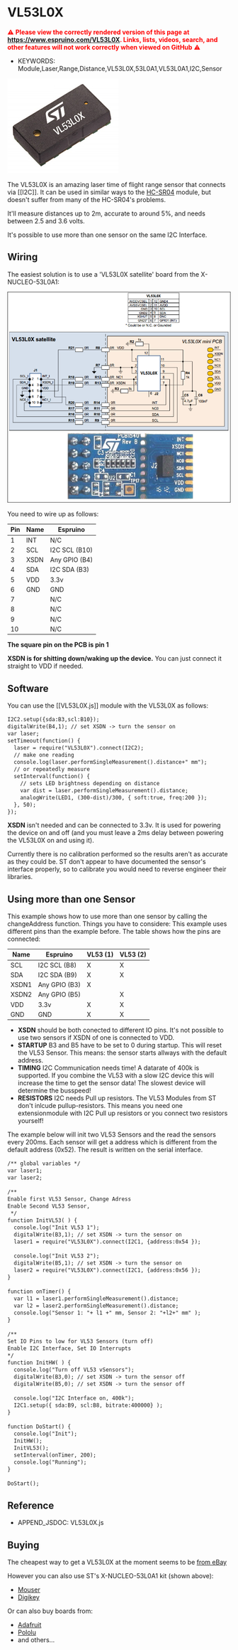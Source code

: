 <!--- Copyright (c) 2017 Gordon Williams, Pur3 Ltd. See the file LICENSE for copying permission. -->
VL53L0X 
=======

<span style="color:red">:warning: **Please view the correctly rendered version of this page at https://www.espruino.com/VL53L0X. Links, lists, videos, search, and other features will not work correctly when viewed on GitHub** :warning:</span>

* KEYWORDS: Module,Laser,Range,Distance,VL53L0X,53L0A1,VL53L0A1,I2C,Sensor

![](VL53L0X/chip.jpg)

The VL53L0X is an amazing laser time of flight range sensor that connects via [[I2C]]. It can be used in similar ways to  the [HC-SR04](/HC-SR04) module, but doesn't suffer from many of the HC-SR04's problems.

It'll measure distances up to 2m, accurate to around 5%, and needs between 2.5 and 3.6 volts.

It's possible to use more than one sensor on the same I2C Interface.

Wiring
------

The easiest solution is to use a 'VL53L0X satellite' board from the X-NUCLEO-53L0A1:
 
![](VL53L0X/satellite.png)

You need to wire up as follows:

| Pin | Name | Espruino |
|-----|------|----------|
| 1   | INT  | N/C      |
| 2   | SCL  | I2C SCL (B10)  |
| 3   | XSDN | Any GPIO (B4)  |
| 4   | SDA  | I2C SDA (B3)   |
| 5   | VDD | 3.3v      |
| 6   | GND | GND       |
| 7   |     | N/C       |
| 8   |     | N/C       |
| 9   |     | N/C       |
| 10  |     | N/C       |

**The square pin on the PCB is pin 1**

**XSDN is for shitting down/waking up the device.** 
You can just connect it straight to VDD if needed.

Software
--------

You can use the [[VL53L0X.js]] module with the VL53L0X as follows:

```
I2C2.setup({sda:B3,scl:B10});
digitalWrite(B4,1); // set XSDN -> turn the sensor on
var laser;
setTimeout(function() {
  laser = require("VL53L0X").connect(I2C2);
  // make one reading
  console.log(laser.performSingleMeasurement().distance+" mm");
  // or repeatedly measure
  setInterval(function() {
    // sets LED brightness depending on distance
    var dist = laser.performSingleMeasurement().distance;
    analogWrite(LED1, (300-dist)/300, { soft:true, freq:200 });
  }, 50);
});
```

**XSDN** isn't needed and can be connected to 3.3v. It is used
for powering the device on and off (and you must leave a 2ms 
delay between powering the VL53L0X on and using it).

Currently there is no calibration performed so the results aren't
as accurate as they could be. ST don't appear to have documented
the sensor's interface properly, so to calibrate you would need
to reverse engineer their libraries.

Using more than one Sensor
--------

This example shows how to use more than one sensor by calling the changeAddress function. 
Things you have to considere: This example uses different pins than the example before.
The table shows how the pins are connected:

| Name | Espruino | VL53 (1) | VL53 (2) |
|------|----------|-------|-------|
| SCL  | I2C SCL (B8)   | X | X |
| SDA  | I2C SDA (B9)   | X | X |
| XSDN1 | Any GPIO (B3) | X |   |
| XSDN2 | Any GPIO (B5) |   | X |
| VDD | 3.3v            | X | X |
| GND | GND             | X | X |

* **XSDN** should be both conected to different IO pins. 
  It's not possible to use two sensors if XSDN of one is connected to VDD.
* **STARTUP** B3 and B5 have to be set to 0 during startup. This will reset the VL53 
  Sensor. This means: the sensor starts allways with the default address.
* **TIMING** I2C Communication needs time! A datarate of 400k is supported. 
  If you combine the VL53 with a slow I2C device this will increase the time to get the sensor data!
  The slowest device will determine the busspeed!
* **RESISTORS** I2C needs Pull up resistors. The VL53 Modules from ST don't inlcude pullup-resistors. 
This means you need one extensionmodule with I2C Pull up resistors or you connect two resistors yourself!

The example below will init two VL53 Sensors and the read the sensors every 200ms. Each sensor will get a address which is different from the default address (0x52). The result is written on the serial interface.

```
/** global variables */
var laser1;
var laser2;

/** 
Enable first VL53 Sensor, Change Adress
Enable Second VL53 Sensor, 
 */
function InitVL53( ) {
  console.log("Init VL53 1");
  digitalWrite(B3,1); // set XSDN -> turn the sensor on
  laser1 = require("VL53L0X").connect(I2C1, {address:0x54 });

  console.log("Init VL53 2");
  digitalWrite(B5,1); // set XSDN -> turn the sensor on
  laser2 = require("VL53L0X").connect(I2C1, {address:0x56 });
}

function onTimer() {
  var l1 = laser1.performSingleMeasurement().distance;
  var l2 = laser2.performSingleMeasurement().distance;
  console.log("Sensor 1: "+ l1 +" mm, Sensor 2: "+l2+" mm" );
}

/** 
Set IO Pins to low for VL53 Sensors (turn off)
Enable I2C Interface, Set IO Interrupts
*/
function InitHW( ) {
  console.log("Turn off VL53 vSensors");
  digitalWrite(B3,0); // set XSDN -> turn the sensor off
  digitalWrite(B5,0); // set XSDN -> turn the sensor off
  
  console.log("I2C Interface on, 400k");
  I2C1.setup({ sda:B9, scl:B8, bitrate:400000} );
}

function DoStart() {
  console.log("Init");
  InitHW();
  InitVL53();
  setInterval(onTimer, 200);
  console.log("Running");
}

DoStart();
```

Reference
---------
 
* APPEND_JSDOC: VL53L0X.js

Buying
------

The cheapest way to get a VL53L0X at the moment seems to be [from eBay](http://www.ebay.com/sch/i.html?_nkw=VL53L0X)

However you can also use ST's X-NUCLEO-53L0A1 kit (shown above):

* [Mouser](http://www.mouser.co.uk/ProductDetail/STMicroelectronics/X-NUCLEO-53L0A1)
* [Digikey](http://www.digikey.co.uk/product-detail/en/stmicroelectronics/X-NUCLEO-53L0A1/497-16533-ND/6023686)

Or can also buy boards from:

* [Adafruit](https://www.adafruit.com/product/3317)
* [Pololu](https://www.pololu.com/product/2490)
* and others...
